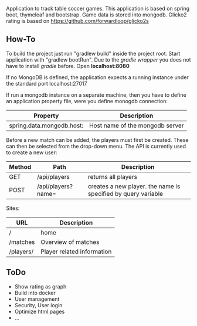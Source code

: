 Application to track table soccer games. This application is based on spring boot, thymeleaf and bootstrap.
Game data is stored into mongodb. Glicko2 rating is based on https://github.com/forwardloop/glicko2s

## How-To
To build the project just run "gradlew build" inside the project root. Start application with "gradlew bootRun". Due to the _gradle wrapper_ you does not have to install _gradle_ before. Open **localhost:8080**

If no MongoDB is defined, the application expects a running instance under the standard port localhost:27017

If run a mongodb instance on a separate machine, then you have to define an application property file, were you define monogdb connection:

| Property                   | Description |
| -------------------------- | ------------- |
| spring.data.mongodb.host:  | Host name of the mongodb server |

Before a new match can be added, the players must first be created. These can then be selected from the drop-down menu. The API is currently used to create a new user:

| Method | Path | Description |
| ------ | ---- | ----------- |
| GET    | /api/players | returns all players |
| POST   | /api/players?name=<name> | creates a new player. the name is specified by query variable |


Sites:

| URL | Description |
| --- | ----------- |
| /   | home |
| /matches | Overview of matches |
| /players/<name> | Player related information |

## ToDo
* Show rating as graph
* Build into docker
* User management
* Security, User login
* Optimize html pages
* ...
